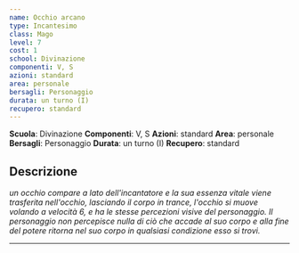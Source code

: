 ```yaml
---
name: Occhio arcano
type: Incantesimo
class: Mago
level: 7
cost: 1
school: Divinazione
componenti: V, S
azioni: standard
area: personale
bersagli: Personaggio
durata: un turno (I)
recupero: standard
---
```

**Scuola**: Divinazione
**Componenti**: V, S
**Azioni**: standard
**Area**: personale
**Bersagli**: Personaggio
**Durata**: un turno (I)
**Recupero**: standard

**Descrizione**
-

*un occhio compare a lato dell'incantatore e la sua essenza vitale viene trasferita nell'occhio, lasciando il corpo in trance, l'occhio si muove volando a velocità 6, e ha le stesse percezioni visive del personaggio. Il personaggio non percepisce nulla di ciò che accade al suo corpo e alla fine del potere ritorna nel suo corpo in qualsiasi condizione esso si trovi.*

---